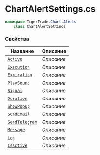 
# ChartAlertSettings.cs
```csharp
namespace TigerTrade.Chart.Alerts  
    class ChartAlertSettings
```

### Свойства
| Название | Описание |
| --- | --- |
| [`Active`](./Свойства/Active.md) | *Описание* |
| [`Execution`](./Свойства/Execution.md) | *Описание* |
| [`Expiration`](./Свойства/Expiration.md) | *Описание* |
| [`PlaySound`](./Свойства/PlaySound.md) | *Описание* |
| [`Signal`](./Свойства/Signal.md) | *Описание* |
| [`Duration`](./Свойства/Duration.md) | *Описание* |
| [`ShowPopup`](./Свойства/ShowPopup.md) | *Описание* |
| [`SendEmail`](./Свойства/SendEmail.md) | *Описание* |
| [`SendTelegram`](./Свойства/SendTelegram.md) | *Описание* |
| [`Message`](./Свойства/Message.md) | *Описание* |
| [`Log`](./Свойства/Log.md) | *Описание* |
| [`IsActive`](./Свойства/IsActive.md) | *Описание* |
